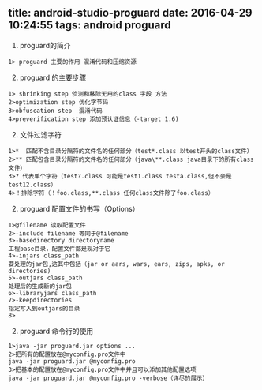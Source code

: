 title: android-studio-proguard
date: 2016-04-29 10:24:55
tags: android proguard
---

1. proguard的简介
```
1> proguard 主要的作用 混淆代码和压缩资源
```
2. proguard 的主要步骤
```
1> shrinking step 侦测和移除无用的class 字段 方法
2>optimization step 优化字节码
3>obfuscation step  混淆代码
4>preverification step 添加预认证信息（-target 1.6)
```
2. 文件过滤字符
```
1>*  匹配不含目录分隔符的文件名的任何部分（test*.class 以test开头的class文件）
2>** 匹配包含目录分隔符的文件名的任何部分（java\**.class java目录下的所有class文件）
3>? 代表单个字符（test?.class 可能是test1.class testa.class,但不会是test12.class）
4>！排除字符（！foo.class,**.class 任何class文件除了foo.class）
```
2. proguard 配置文件的书写（Options）
```
1>@filename 读取配置文件
2>-include filename 等同于@filename
3>-basedirectory directoryname
工程base目录，配置文件都是现对于它
4>-injars class_path
要处理的jar包,这其中包括（jar or aars, wars, ears, zips, apks, or directories)
5>-outjars class_path
处理后的生成新的jar包
6>-libraryjars class_path
7>-keepdirectories
指定写入到outjars的目录
8>
```
2. proguard 命令行的使用
```
1>java -jar proguard.jar options ...
2>把所有的配置放在@myconfig.pro文件中
java -jar proguard.jar @myconfig.pro
3>把基本的配置放在@myconfig.pro文件中并且可以添加其他配置选项
java -jar proguard.jar @myconfig.pro -verbose（详尽的展示）
```
